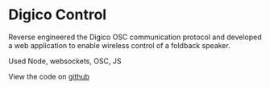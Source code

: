 # Digico Control

Reverse engineered the Digico OSC communication protocol and developed a web application to enable wireless control of a foldback speaker.

Used Node, websockets, OSC, JS

View the code on [github](http://github.com/kevindoveton/sd9node)